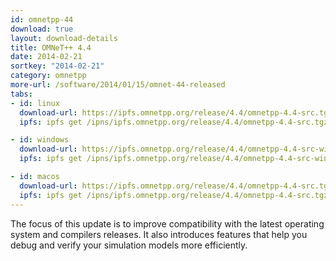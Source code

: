 ```yaml
---
id: omnetpp-44
download: true
layout: download-details
title: OMNeT++ 4.4
date: 2014-02-21
sortkey: "2014-02-21"
category: omnetpp
more-url: /software/2014/01/15/omnet-44-released
tabs:
- id: linux
  download-url: https://ipfs.omnetpp.org/release/4.4/omnetpp-4.4-src.tgz
  ipfs: ipfs get /ipns/ipfs.omnetpp.org/release/4.4/omnetpp-4.4-src.tgz

- id: windows
  download-url: https://ipfs.omnetpp.org/release/4.4/omnetpp-4.4-src-windows.zip
  ipfs: ipfs get /ipns/ipfs.omnetpp.org/release/4.4/omnetpp-4.4-src-windows.zip

- id: macos
  download-url: https://ipfs.omnetpp.org/release/4.4/omnetpp-4.4-src.tgz
  ipfs: ipfs get /ipns/ipfs.omnetpp.org/release/4.4/omnetpp-4.4-src.tgz
---
```


The focus of this update is to improve compatibility with the latest operating system and compilers releases. It also introduces features that help you debug and verify your simulation models more efficiently.
